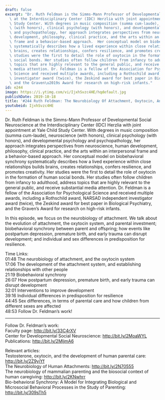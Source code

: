 ```yaml
---
draft: false
excerpt: "Dr. Ruth Feldman is the Simms-Mann Professor of Developmental Social Neuroscience\
  \ at the Interdisciplinary Center (IDC) Herzlia with joint appointment at Yale Child\
  \ Study Center. With degrees in music composition (summa cum-laude), neuroscience\
  \ (with honors), clinical psychology (with honors), and developmental psychology\
  \ and psychopathology, her approach integrates perspectives from neuroscience, human\
  \ development, philosophy, clinical practice, and the arts within an interpersonal\
  \ frame and a behavior-based approach.  Her conceptual model on biobehavioral synchrony\
  \ systematically describes how a lived experience within close relationships builds\
  \ brains, creates relationships, confers resilience, and promotes creativity.  Her\
  \ studies were the first to detail the role of oxytocin in the formation of human\
  \ social bonds. Her studies often follow children from infancy to adulthood, address\
  \ topics that are highly relevant to the general public, and receive substantial\
  \ media attention. Dr. Feldman is a fellow of the Association for Psychological\
  \ Science and received multiple awards, including a Rothschild award, NARSAD independent\
  \ investigator award (twice), the Zeskind award for best paper in Biological Psychiatry,\
  \ and the Graven\u2019s Award for research on high-risk infants."
id: e244
image: https://i.ytimg.com/vi/IjxhSvzc4HE/hqdefault.jpg
publishDate: 2019-10-18
title: '#244 Ruth Feldman: The Neurobiology Of Attachment, Oxytocin, And Synchrony'
youtubeid: IjxhSvzc4HE
---
```

Dr. Ruth Feldman is the Simms-Mann Professor of Developmental Social Neuroscience at the Interdisciplinary Center (IDC) Herzlia with joint appointment at Yale Child Study Center. With degrees in music composition (summa cum-laude), neuroscience (with honors), clinical psychology (with honors), and developmental psychology and psychopathology, her approach integrates perspectives from neuroscience, human development, philosophy, clinical practice, and the arts within an interpersonal frame and a behavior-based approach.  Her conceptual model on biobehavioral synchrony systematically describes how a lived experience within close relationships builds brains, creates relationships, confers resilience, and promotes creativity.  Her studies were the first to detail the role of oxytocin in the formation of human social bonds. Her studies often follow children from infancy to adulthood, address topics that are highly relevant to the general public, and receive substantial media attention. Dr. Feldman is a fellow of the Association for Psychological Science and received multiple awards, including a Rothschild award, NARSAD independent investigator award (twice), the Zeskind award for best paper in Biological Psychiatry, and the Graven’s Award for research on high-risk infants.

In this episode, we focus on the neurobiology of attachment. We talk about the evolution of attachment, the oxytocin system, and parental investment; biobehavioral synchrony between parent and offspring; how events like postpartum depression, premature birth, and early trauma can disrupt development; and individual and sex differences in predisposition for resilience.

Time Links:  
01:48  The neurobiology of attachment, and the oxytocin system  
17:06  The development of the attachment system, and establishing relationships with other people  
21:19  Biobehavioral synchrony  
26:07  How postpartum depression, premature birth, and early trauma can disrupt development  
32:01  Interventions to improve development  
39:16  Individual differences in predisposition for resilience  
44:45  Sex differences, in terms of parental care and how children from different sexes are affected  
48:53  Follow Dr. Feldman’s work!

---

Follow Dr. Feldman’s work:  
Faculty page: http://bit.ly/33C4rXV  
Center for Developmental Social Neuroscience: http://bit.ly/2MoaWYL  
Publications: http://bit.ly/2MljmA6

Relevant articles:  
Testosterone, oxytocin, and the development of human parental care: http://bit.ly/2Z9yiYf  
The Neurobiology of Human Attachments: http://bit.ly/2N70555  
The neurobiology of mammalian parenting and the biosocial context of human caregiving: http://bit.ly/2KNwhrr  
Bio-behavioral Synchrony: A Model for Integrating Biological and Microsocial Behavioral Processes in the Study of Parenting: http://bit.ly/309sTh5
